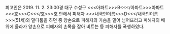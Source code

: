 피고인은 2019. 11. 2. 23:00경 대구 수성구 <<<아파트>>>B<<</아파트>>>아파트 <<<호>>>C<<</호>>>호 안에서 피해자 <<<내국인이름>>>D<<</내국인이름>>>(51세)와 말다툼을 하던 중 양손으로 피해자의 가슴을 밀어 넘어뜨리고 피해자의 배위에 올라가 양손으로 피해자의 손목을 잡아 비트는 등 피해자를 폭행하였다.
